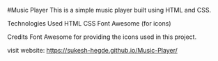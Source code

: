 #Music Player
This is a simple music player built using HTML and CSS.

Technologies Used
HTML
CSS
Font Awesome (for icons)

Credits
Font Awesome for providing the icons used in this project.

visit website: https://sukesh-hegde.github.io/Music-Player/


